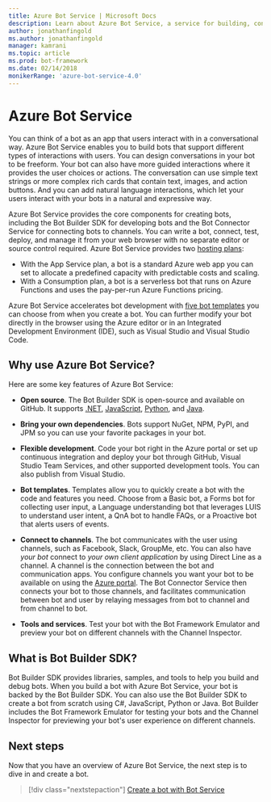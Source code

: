 ```yaml
---
title: Azure Bot Service | Microsoft Docs
description: Learn about Azure Bot Service, a service for building, connecting, testing, deploying, monitoring, and managing bots.
author: jonathanfingold
ms.author: jonathanfingold
manager: kamrani
ms.topic: article
ms.prod: bot-framework
ms.date: 02/14/2018
monikerRange: 'azure-bot-service-4.0'
---
```


# Azure Bot Service
You can think of a bot as an app that users interact with in a conversational way. Azure Bot Service enables you to build bots that support different types of interactions with users. You can design conversations in your bot to be freeform. Your bot can also have more guided interactions where it provides the user choices or actions. The conversation can use simple text strings or more complex rich cards that contain text, images, and action buttons. And you can add natural language interactions, which let your users interact with your bots in a natural and expressive way. 

Azure Bot Service provides the core components for creating bots, including the Bot Builder SDK for developing bots and the Bot Connector Service for connecting bots to channels. You can write a bot, connect, test, deploy, and manage it from your web browser with no separate editor or source control required. Azure Bot Service provides two [hosting plans](bot-service-overview-readme.md#hosting-plans):

- With the App Service plan, a bot is a standard Azure web app you can set to allocate a predefined capacity with predictable costs and scaling. 
- With a Consumption plan, a bot is a serverless bot that runs on Azure Functions and uses the pay-per-run Azure Functions pricing.

Azure Bot Service accelerates bot development with [five bot templates](bot-service-templates.md) you can choose from when you create a bot. You can further modify your bot directly in the browser using the Azure editor or in an Integrated Development Environment (IDE), such as Visual Studio and Visual Studio Code.

## Why use Azure Bot Service?
Here are some key features of Azure Bot Service:

- **Open source**. The Bot Builder SDK is open-source and available on GitHub. It supports [.NET](https://github.com/microsoft/botbuilder-dotnet), [JavaScript](https://github.com/microsoft/botbuilder-js), [Python](https://github.com/microsoft/botbuilder-python), and [Java](https://github.com/microsoft/botbuilder-java).  

- **Bring your own dependencies**. Bots support NuGet, NPM, PyPI, and JPM so you can use your favorite packages in your bot.

- **Flexible development**. Code your bot right in the Azure portal or set up continuous integration and deploy your bot through GitHub, Visual Studio Team Services, and other supported development tools. You can also publish from Visual Studio.

- **Bot templates**. Templates allow you to quickly create a bot with the code and features you need. Choose from a Basic bot, a Forms bot for collecting user input, a Language understanding bot that leverages LUIS to understand user intent, a QnA bot to handle FAQs, or a Proactive bot that alerts users of events.

- **Connect to channels**. The bot communicates with the user using channels, such as Facebook, Slack, GroupMe, etc. You can also have _your bot_ connect to _your own client application_ by using Direct Line as a channel. A channel is the connection between the bot and communication apps. You configure channels you want your bot to be available on using the [Azure portal](https://portal.azure.com). The Bot Connector Service then connects your bot to those channels, and facilitates communication between bot and user by relaying messages from bot to channel and from channel to bot. 

- **Tools and services**. Test your bot with the Bot Framework Emulator and preview your bot on different channels with the Channel Inspector.

## What is Bot Builder SDK?
Bot Builder SDK provides libraries, samples, and tools to help you build and debug bots. When you build a bot with Azure Bot Service, your bot is backed by the Bot Builder SDK. You can also use the Bot Builder SDK to create a bot from scratch using C#, JavaScript, Python or Java. Bot Builder includes the Bot Framework Emulator for testing your bots and the Channel Inspector for previewing your bot's user experience on different channels.

## Next steps
Now that you have an overview of Azure Bot Service, the next step is to dive in and create a bot.

> [!div class="nextstepaction"]
> [Create a bot with Bot Service](#)
